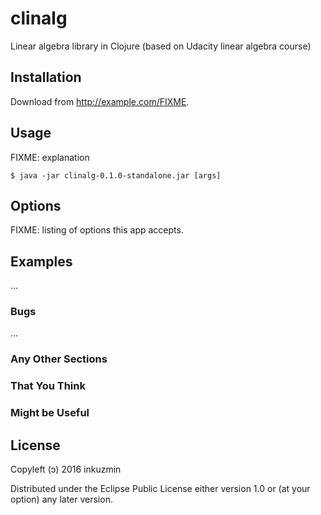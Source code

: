 # clinalg

Linear algebra library in Clojure (based on Udacity linear algebra course)

## Installation

Download from http://example.com/FIXME.

## Usage

FIXME: explanation

    $ java -jar clinalg-0.1.0-standalone.jar [args]

## Options

FIXME: listing of options this app accepts.

## Examples

...

### Bugs

...

### Any Other Sections
### That You Think
### Might be Useful

## License

Copyleft (ɔ) 2016 inkuzmin

Distributed under the Eclipse Public License either version 1.0 or (at
your option) any later version.
